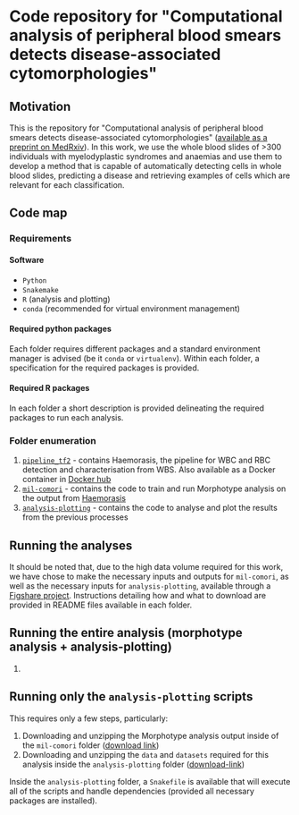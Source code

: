 # Code repository for "Computational analysis of peripheral blood smears detects disease-associated cytomorphologies"

## Motivation

This is the repository for "Computational analysis of peripheral blood smears detects disease-associated cytomorphologies" ([available as a preprint on MedRxiv](https://www.medrxiv.org/content/10.1101/2022.04.19.22273757v1)). In this work, we use the whole blood slides of >300 individuals with myelodyplastic syndromes and anaemias and use them to develop a method that is capable of automatically detecting cells in whole blood slides, predicting a disease and retrieving examples of cells which are relevant for each classification.

## Code map

### Requirements

#### Software

* `Python`
* `Snakemake`
* `R` (analysis and plotting)
* `conda` (recommended for virtual environment management)

#### Required python packages

Each folder requires different packages and a standard environment manager is advised (be it `conda` or `virtualenv`). Within each folder, a specification for the required packages is provided.

#### Required R packages

In each folder a short description is provided delineating the required packages to run each analysis.

### Folder enumeration

1. [`pipeline_tf2`](https://github.com/josegcpa/wbs-prediction/tree/main/pipeline_tf2) - contains Haemorasis, the pipeline for WBC and RBC detection and characterisation from WBS. Also available as a Docker container in [Docker hub](https://hub.docker.com/repository/docker/josegcpa/blood-cell-detection)
2. [`mil-comori`](https://github.com/josegcpa/wbs-prediction/tree/main/mil-comori) - contains the code to train and run Morphotype analysis on the output from [Haemorasis](https://github.com/josegcpa/haemorasis)
3. [`analysis-plotting`](https://github.com/josegcpa/wbs-prediction/tree/main/analysis-plotting) - contains the code to analyse and plot the results from the previous processes

## Running the analyses 

It should be noted that, due to the high data volume required for this work, we have chose to make the necessary inputs and outputs for `mil-comori`, as well as the necessary inputs for `analysis-plotting`, available through a [Figshare project](https://figshare.com/projects/Computational_analysis_of_peripheral_blood_smears_detects_disease-associated_cytomorphologies/132443). Instructions detailing how and what to download are provided in README files available in each folder.

## Running the entire analysis (morphotype analysis + analysis-plotting)

1. 

## Running only the `analysis-plotting` scripts

This requires only a few steps, particularly:

1. Downloading and unzipping the Morphotype analysis output inside of the `mil-comori` folder ([download link](https://figshare.com/account/projects/132443/articles/19369391))
2. Downloading and unzipping the `data` and `datasets` required for this analysis inside the `analysis-plotting` folder ([download-link](https://figshare.com/account/projects/132443/articles/19371008))

Inside the `analysis-plotting` folder, a `Snakefile` is available that will execute all of the scripts and handle dependencies (provided all necessary packages are installed).